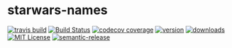 # starwars-names

[![travis build](https://img.shields.io/travis/beathorst/jr-starwars-names.svg?style=flat-square)](https://travis-ci.org/beathorst/jr-starwars-names)
[![Build Status](https://cloud.drone.io/api/badges/beathorst/jr-starwars-names/status.svg)](https://cloud.drone.io/beathorst/jr-starwars-names)
[![codecov coverage](https://img.shields.io/codecov/c/github/beathorst/jr-starwars-names.svg?style=flat-square)](https://codecov.io/github/beathorst/jr-starwars-names)
[![version](https://img.shields.io/npm/v/jr-starwars-names.svg?style=flat-square)](http://npm.im/jr-starwars-names)
[![downloads](https://img.shields.io/npm/dm/jr-starwars-names.svg?style=flat-square)](http://npm-stat.com/charts.html?package=jr-starwars-names&from=2015-08-01)
[![MIT License](https://img.shields.io/npm/l/jr-starwars-names.svg?style=flat-square)](http://opensource.org/licenses/MIT)
[![semantic-release](https://img.shields.io/badge/%20%20%F0%9F%93%A6%F0%9F%9A%80-semantic--release-e10079.svg?style=flat-square)](https://github.com/semantic-release/semantic-release)
